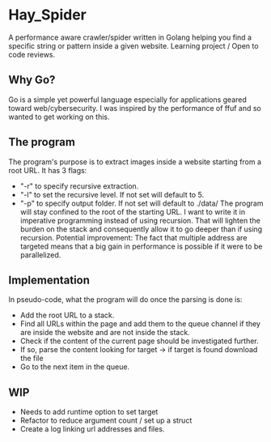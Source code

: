# Hay_Spider

A performance aware crawler/spider written in Golang helping you find a specific string or pattern inside a given website. Learning project / Open to code reviews.

## Why Go?

Go is a simple yet powerful language especially for applications geared toward web/cybersecurity. I was inspired by the performance of ffuf and so wanted to get working on this.

## The program

The program's purpose is to extract images inside a website starting from a root URL. It has 3 flags:
- "-r" to specify recursive extraction.
- "-l" to set the recursive level. If not set will default to 5.
- "-p" to specify output folder. If not set will default to ./data/
The program will stay confined to the root of the starting URL.
I want to write it in imperative programming instead of using recursion. That will lighten the burden on the stack and consequently allow it to go deeper than if using recursion.
Potential improvement: The fact that multiple address are targeted means that a big gain in performance is possible if it were to be parallelized.

## Implementation

In pseudo-code, what the program will do once the parsing is done is:
- Add the root URL to a stack. 
- Find all URLs within the page and add them to the queue channel if they are inside the website and are not inside the stack.
- Check if the content of the current page should be investigated further.
- If so, parse the content looking for target -> if target is found download the file
- Go to the next item in the queue.

## WIP
- Needs to add runtime option to set target
- Refactor to reduce argument count / set up a struct
- Create a log linking url addresses and files.
